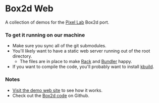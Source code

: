 # Box2d Web

A collection of demos for the [Pixel Lab](http://thinkpixellab.com) Box2d port.

### To get it running on our machine
* Make sure you sync all of the git submodules.
* You'll likely want to have a static web server running out of the root directory.
  * The files are in place to make [Rack](http://rack.rubyforge.org/) and [Bundler](http://gembundler.com/) happy.
* If you want to compile the code, you'll probably want to install [kbuild](https://github.com/kevmoo/kbuild).

### Notes
* [Visit the demo web site](http://box2d.thinkpixellab.com) to see how it works.
* Check out the [Box2d code](https://github.com/thinkpixellab/pl/tree/master/src/box2d) on Github.
